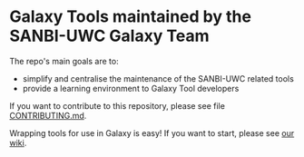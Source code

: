 # Galaxy Tools maintained by the SANBI-UWC Galaxy Team

The repo's main goals are to:

  * simplify and centralise the maintenance of the SANBI-UWC related tools
  * provide a learning environment to Galaxy Tool developers 

If you want to contribute to this repository, please see file [CONTRIBUTING.md](CONTRIBUTING.md).

Wrapping tools for use in Galaxy is easy! If you want to start, please see [our wiki](https://wiki.galaxyproject.org/Admin/Tools/AddToolTutorial).
